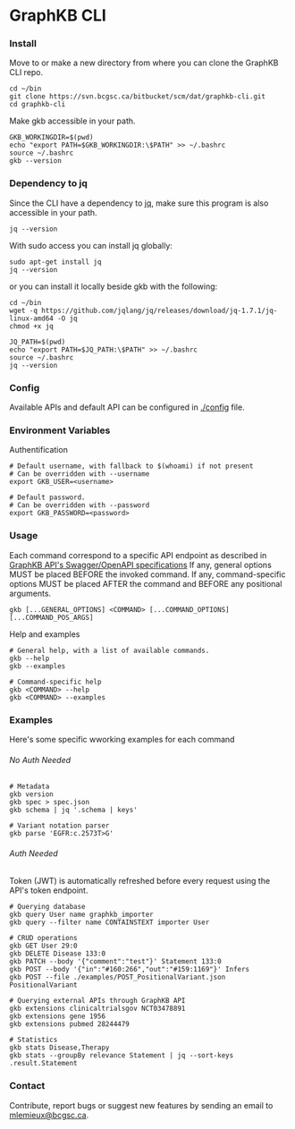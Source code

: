 # GraphKB CLI

### Install
Move to or make a new directory from where you can clone the GraphKB CLI repo.
```
cd ~/bin
git clone https://svn.bcgsc.ca/bitbucket/scm/dat/graphkb-cli.git
cd graphkb-cli
```
Make gkb accessible in your path.
```
GKB_WORKINGDIR=$(pwd)
echo "export PATH=$GKB_WORKINGDIR:\$PATH" >> ~/.bashrc
source ~/.bashrc
gkb --version
```

### Dependency to jq
Since the CLI have a dependency to [jq](https://jqlang.github.io/jq/), make sure this program is also accessible in your path.
```
jq --version
```
With sudo access you can install jq globally:
```
sudo apt-get install jq
jq --version
```
or you can install it locally beside gkb with the following:
```
cd ~/bin
wget -q https://github.com/jqlang/jq/releases/download/jq-1.7.1/jq-linux-amd64 -O jq
chmod +x jq

JQ_PATH=$(pwd)
echo "export PATH=$JQ_PATH:\$PATH" >> ~/.bashrc
source ~/.bashrc
jq --version
```

### Config
Available APIs and default API can be configured in [./config](./config) file.

### Environment Variables

Authentification
```
# Default username, with fallback to $(whoami) if not present
# Can be overridden with --username
export GKB_USER=<username>

# Default password.
# Can be overridden with --password
export GKB_PASSWORD=<password>
```

### Usage
Each command correspond to a specific API endpoint as described in [GraphKB API's Swagger/OpenAPI specifications](https://pori-demo.bcgsc.ca/graphkb-api/api/spec)
If any, general options MUST be placed BEFORE the invoked command.
If any, command-specific options MUST be placed AFTER the command and BEFORE any positional arguments.
```
gkb [...GENERAL_OPTIONS] <COMMAND> [...COMMAND_OPTIONS] [...COMMAND_POS_ARGS]
```

Help and examples
```
# General help, with a list of available commands.
gkb --help
gkb --examples

# Command-specific help
gkb <COMMAND> --help
gkb <COMMAND> --examples
```
### Examples
Here's some specific wworking examples for each command

###### No Auth Needed
```
# Metadata
gkb version
gkb spec > spec.json
gkb schema | jq '.schema | keys'

# Variant notation parser
gkb parse 'EGFR:c.2573T>G'
```

###### Auth Needed
Token (JWT) is automatically refreshed before every request using the API's token endpoint.
```
# Querying database
gkb query User name graphkb_importer
gkb query --filter name CONTAINSTEXT importer User

# CRUD operations
gkb GET User 29:0
gkb DELETE Disease 133:0
gkb PATCH --body '{"comment":"test"}' Statement 133:0
gkb POST --body '{"in":"#160:266","out":"#159:1169"}' Infers
gkb POST --file ./examples/POST_PositionalVariant.json PositionalVariant

# Querying external APIs through GraphKB API
gkb extensions clinicaltrialsgov NCT03478891
gkb extensions gene 1956
gkb extensions pubmed 28244479

# Statistics
gkb stats Disease,Therapy
gkb stats --groupBy relevance Statement | jq --sort-keys .result.Statement
```

### Contact
Contribute, report bugs or suggest new features by sending an email to mlemieux@bcgsc.ca.
